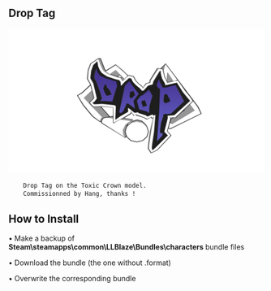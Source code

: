 ## Drop Tag
![](Workfiles/Render.png)

		Drop Tag on the Toxic Crown model.
		Commissionned by Hang, thanks !
	
## How to Install
• Make a backup of **Steam\steamapps\common\LLBlaze\Bundles\characters** bundle files

• Download the bundle (the one without .format)

• Overwrite the corresponding bundle
